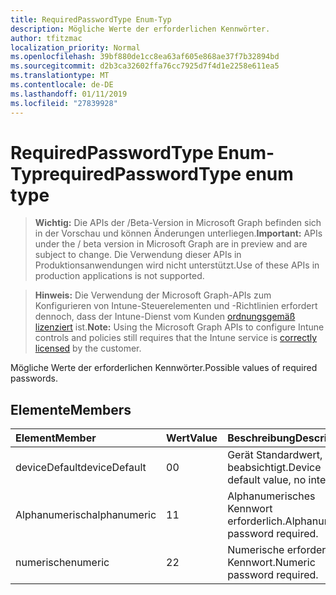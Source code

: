```yaml
---
title: RequiredPasswordType Enum-Typ
description: Mögliche Werte der erforderlichen Kennwörter.
author: tfitzmac
localization_priority: Normal
ms.openlocfilehash: 39bf880de1cc8ea63af605e868ae37f7b32894bd
ms.sourcegitcommit: d2b3ca32602ffa76cc7925d7f4d1e2258e611ea5
ms.translationtype: MT
ms.contentlocale: de-DE
ms.lasthandoff: 01/11/2019
ms.locfileid: "27839928"
---
```

# <a name="requiredpasswordtype-enum-type"></a><span data-ttu-id="e9b51-103">RequiredPasswordType Enum-Typ</span><span class="sxs-lookup"><span data-stu-id="e9b51-103">requiredPasswordType enum type</span></span>

> <span data-ttu-id="e9b51-104">**Wichtig:** Die APIs der /Beta-Version in Microsoft Graph befinden sich in der Vorschau und können Änderungen unterliegen.</span><span class="sxs-lookup"><span data-stu-id="e9b51-104">**Important:** APIs under the / beta version in Microsoft Graph are in preview and are subject to change.</span></span> <span data-ttu-id="e9b51-105">Die Verwendung dieser APIs in Produktionsanwendungen wird nicht unterstützt.</span><span class="sxs-lookup"><span data-stu-id="e9b51-105">Use of these APIs in production applications is not supported.</span></span>

> <span data-ttu-id="e9b51-106">**Hinweis:** Die Verwendung der Microsoft Graph-APIs zum Konfigurieren von Intune-Steuerelementen und -Richtlinien erfordert dennoch, dass der Intune-Dienst vom Kunden [ordnungsgemäß lizenziert](https://go.microsoft.com/fwlink/?linkid=839381) ist.</span><span class="sxs-lookup"><span data-stu-id="e9b51-106">**Note:** Using the Microsoft Graph APIs to configure Intune controls and policies still requires that the Intune service is [correctly licensed](https://go.microsoft.com/fwlink/?linkid=839381) by the customer.</span></span>

<span data-ttu-id="e9b51-107">Mögliche Werte der erforderlichen Kennwörter.</span><span class="sxs-lookup"><span data-stu-id="e9b51-107">Possible values of required passwords.</span></span>
## <a name="members"></a><span data-ttu-id="e9b51-108">Elemente</span><span class="sxs-lookup"><span data-stu-id="e9b51-108">Members</span></span>
|<span data-ttu-id="e9b51-109">Element</span><span class="sxs-lookup"><span data-stu-id="e9b51-109">Member</span></span>|<span data-ttu-id="e9b51-110">Wert</span><span class="sxs-lookup"><span data-stu-id="e9b51-110">Value</span></span>|<span data-ttu-id="e9b51-111">Beschreibung</span><span class="sxs-lookup"><span data-stu-id="e9b51-111">Description</span></span>|
|:---|:---|:---|
|<span data-ttu-id="e9b51-112">deviceDefault</span><span class="sxs-lookup"><span data-stu-id="e9b51-112">deviceDefault</span></span>|<span data-ttu-id="e9b51-113">0</span><span class="sxs-lookup"><span data-stu-id="e9b51-113">0</span></span>|<span data-ttu-id="e9b51-114">Gerät Standardwert, keine beabsichtigt.</span><span class="sxs-lookup"><span data-stu-id="e9b51-114">Device default value, no intent.</span></span>|
|<span data-ttu-id="e9b51-115">Alphanumerisch</span><span class="sxs-lookup"><span data-stu-id="e9b51-115">alphanumeric</span></span>|<span data-ttu-id="e9b51-116">1</span><span class="sxs-lookup"><span data-stu-id="e9b51-116">1</span></span>|<span data-ttu-id="e9b51-117">Alphanumerisches Kennwort erforderlich.</span><span class="sxs-lookup"><span data-stu-id="e9b51-117">Alphanumeric password required.</span></span>|
|<span data-ttu-id="e9b51-118">numerische</span><span class="sxs-lookup"><span data-stu-id="e9b51-118">numeric</span></span>|<span data-ttu-id="e9b51-119">2</span><span class="sxs-lookup"><span data-stu-id="e9b51-119">2</span></span>|<span data-ttu-id="e9b51-120">Numerische erforderliche Kennwort.</span><span class="sxs-lookup"><span data-stu-id="e9b51-120">Numeric password required.</span></span>|





